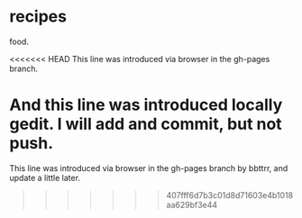 recipes
=======

food.

<<<<<<< HEAD
This line was introduced via browser in the gh-pages branch.

And this line was introduced locally gedit. I will add and commit, but not push.
=======
This line was introduced via browser in the gh-pages branch by bbttrr, and update a little later.
>>>>>>> 407fff6d7b3c01d8d71603e4b1018aa629bf3e44
